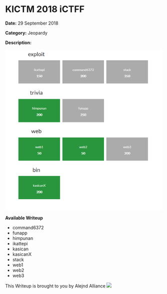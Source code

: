 # KICTM 2018 iCTFF

**Date:** 29 September 2018 

**Category:** Jeopardy

**Description:**

<img src="marks.PNG">

**Available Writeup**

- command6372
- funapp
- himpunan
- ikattepi
- kasican
- kasicanX
- stack
- web1
- web2
- web3

This Writeup is brought to you by Alejnd Alliance <img src="https://github.com/najashark/KICTM-2017-CTF-Writeup/blob/master/logo.png?raw=true" width="40">
